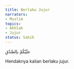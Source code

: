 ```yaml
---
title: Berlaku Jujur
narrators:
- Muslim
topics:
- Akhlak
- Jujur
status: Sahih
---
```


<p lang="ar">
علَيْكُمْ باِلصِّدْقِ
</p>

Hendaknya kalian berlaku jujur.
